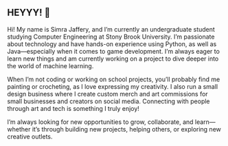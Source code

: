## HEYYY! 🌸


<!--
**simrajaf/simrajaf** is a ✨ _special_ ✨ repository because its `README.md` (this file) appears on your GitHub profile.

---


Let me know if you want this tailored for a specific platform or need any more details added!
Here are some ideas to get you started:

- 🔭 I’m currently working on ...
- 🌱 I’m currently learning ...
- 👯 I’m looking to collaborate on ...
- 🤔 I’m looking for help with ...
- 💬 Ask me about ...
- 📫 How to reach me: ...
- 😄 Pronouns: ...
- ⚡ Fun fact: ...
-->

Hi! My name is Simra Jaffery, and I’m currently an undergraduate student studying Computer Engineering at Stony Brook University. I’m passionate about technology and have hands-on experience using Python, as well as Java—especially when it comes to game development. I’m always eager to learn new things and am currently working on a project to dive deeper into the world of machine learning.

When I’m not coding or working on school projects, you’ll probably find me painting or crocheting, as I love expressing my creativity. I also run a small design business where I create custom merch and art commissions for small businesses and creators on social media. Connecting with people through art and tech is something I truly enjoy!

I’m always looking for new opportunities to grow, collaborate, and learn—whether it’s through building new projects, helping others, or exploring new creative outlets.


